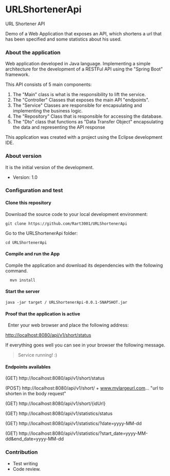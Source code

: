 # URLShortenerApi
URL Shortener API

Demo of a Web Application that exposes an API, which shortens a url that has been specified and some statistics about his used.

### About the application ###

Web application developed in Java language. Implementing a simple architecture for the development of a RESTFul API using the "Spring Boot" framework.

This API consists of 5 main components:

1. The "Main" class is what is the responsibility to lift the service.
2. The "Controller" Classes that exposes the main API "endpoints".
3. The "Service" Classes are responsible for encapsulating and implementing the business logic.
4. The "Repository" Class that is responsible for accessing the database.
5. The "Dto" class that functions as "Data Transfer Object" encapsulating the data and representing the API response

This application was created with a project using the Eclipse development IDE.

### About version ###

It is the initial version of the development.

* Version: 1.0

### Configuration and test ###

#### Clone this repository ####

Download the source code to your local development environment:

```
git clone https://github.com/Rart3001/URLShortenerApi
```

Go to the URLShortenerApi folder:

```
cd URLShortenerApi
```

#### Compile and run the App ####

Compile the application and download its dependencies with the following command.

```
  mvn install
```

#### Start the server ####

```
java -jar target / URLShortenerApi-0.0.1-SNAPSHOT.jar

```

#### Proof that the application is active ####

 
Enter your web browser and place the following address:

[http://localhost:8080/api/v1/short/status](http://localhost:8080/api/v1/short/status)


If everything goes well you can see in your browser the following message.

> Service running! :)

####  Endpoints availables #### 

(GET) http://localhost:8080/api/v1/short/status

(POST) http://localhost:8080/api/v1/short/ + www.mylargeurl.com... "url to shorten in the body request"

(GET) http://localhost:8080/api/v1/short/{idUrl}

(GET) http://localhost:8080/api/v1/statistics/status

(GET) http://localhost:8080/api/v1/statistics/?date=yyyy-MM-dd

(GET) http://localhost:8080/api/v1/statistics/?start_date=yyyy-MM-dd&end_date=yyyy-MM-dd


### Contribution ###

* Test writing
* Code review.
